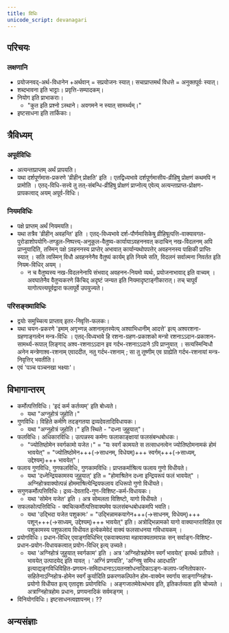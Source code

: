 ```yaml
---
title: विधिः
unicode_script: devanagari
---
```


## परिचयः
### लक्षणानि
- प्रयोजनवद्-अर्थ-विधानेन +अर्थवान् = सप्रयोजनः स्यात्। सचाप्राप्तमर्थं विधत्ते = अनुक्तपूर्वः स्यात्।
- शब्दभावना इति भाट्टाः। प्रवृत्ति-सम्पादकम्।
- नियोग इति प्राभाकराः।
  - "कुत इति प्रश्नो ऽस्थाने। अवगमने न स्यात् सामर्थ्यम्।"
- इष्टसाधना इति तार्किकाः।

## त्रैविध्यम्
### अपूर्वविधिः
- अत्यन्ताप्राप्तम् अर्थं प्रापयति। 
- यथा दर्शपूर्णमास-प्रकरणे 'व्रीहीन् प्रोक्षति' इति । एतद्विध्यभावे दर्शपूर्णमासीय-व्रीहिषु प्रोक्षणं कथमपि न प्रामोति । एतद्-विधि-सत्त्वे तु तत्-संबन्धि-व्रीहिषु प्रोक्षणं प्राप्नोत्य् एवेत्य् अत्यन्ताप्राप्त-प्रोक्षण-प्रापकत्वाद् अयम् अपूर्व-विधिः।

### नियमविधिः
- पक्षे प्राप्तम् अर्थं नियमयति।
- यथा तत्रैव 'व्रीहीन् अवहन्ति' इति । एतद्-विध्यभावे दर्श-पौर्णमासिकेषु व्रीहिषूत्पत्ति-वाक्यावगत-पुरोडाशोपयोगि-तण्डुल-निष्पत्त्य्-अनुकूल-वैतुष्य-कार्यायाऽवहननवत् कदाचिन् नख-विदलनम् अपि प्राप्नुयादिति, तस्मिन् पक्षे ऽवहननस्य प्राप्तेर् अभावात् कार्यान्यथोपपत्तेर् अवहननस्य पाक्षिकी प्राप्तिः स्यात् । सति त्वस्मिन् विधौ अवहननेनैव वैतुष्यं कार्यम् इति नियमे सति, विदलनं सर्वात्मना निवर्तत इति नियम-विधिर् अयम् ।
  - न च वैतुष्यस्य नख-विदलनेनापि संभवाद् अवहनन-नियमो व्यर्थः, प्रयोजनाभावाद् इति वाच्यम् । अवघातेनैव वैतुप्यकरणे किंचिद् अदृष्टं जन्यत इति नियमादृष्टाङ्गीकारात्। तच् चापूर्वं यागोत्पत्त्यपूर्वद्वारा फलापूर्वे उपयुज्यते।

### परिसङ्ख्याविधिः
- द्वयोः समुच्चित्य प्राप्ताव् इतर-निवृत्ति-फलकः।
- यथा चयन-प्रकरणे 'इमाम् अगृभ्णन्न् अशनामृतस्येत्य् अश्वाभिधानीम् आदत्ते' इत्य् अश्वरशना-ग्रहणाङ्गत्वेन मन्त्र-विधिः । एतद्-विध्यभावे हि रशना-ग्रहण-प्रकाशको मन्त्रो रशनाऽऽदान-प्रकाशन-सामर्थ्य-रूपाल् लिङ्गाद् अश्व-रशनाऽऽदान इव गर्दभ-रशनाऽऽदाने ऽपि प्राप्नुयात् । सत्यस्मिन्विधौ अनेन मन्त्रेणाश्व-रशनाम् एवाददीत, नतु गर्दभ-रशनाम् ; सा तु तूष्णीम् एव ग्राह्येति गर्दभ-रशनायां मन्त्र-निवृत्तिर् भवतीति।
- एवं 'पञ्च पञ्चनखा भक्ष्याः'।

## विभागान्तरम्
- कर्मोत्पत्तिविधिः। 'इदं कर्म कर्तव्यम्' इति बोध्यते।
  - यथा "अग्नुहोत्रं जुहोति।"
- गुणविधिः।  विहिते कर्मणि तदङ्गतया द्रव्यदेवतादिविधायकः। 
  - यथा "अग्नुहोत्रं जुहोति।" इति स्थिते - "दध्ना जुहुयात्"।
- फलविधिः। अधिकारविधिः। उत्पन्नस्य कर्मणः फलाकाङ्क्षायां फलसंबन्धबोधकः।
  - "ज्योतिष्ठोमेन स्वर्गकामो यजेत।" = "यः स्वर्गं कामयते स तत्साधनत्वेन ज्योतिष्ठोमनामकं होमं भावयेत्" = "ज्योतिष्ठोमेन+++(→साधनम्, विधेयम्)+++ स्वर्गम्+++(→साध्यम्, उद्देश्यम्)+++ भावयेत्"।
- फलाय गुणविधिः, गुणफलविधिः, गुणकामविधिः। प्राप्तकर्माश्रित्य फलाय गुणो विधीयते।
  - यथा 'दध्नेन्द्रियकामस्य जुहुयात्' इति = "होमाश्रितेन दध्ना इन्द्रियरूपं फलं भावयेत्" । अग्निहोत्रवाक्योत्पन्नं होममाश्रित्येन्द्रियफलाय दधिरूपो गुणो विधीयते।
- सगुणकर्मोत्पत्तिविधिः। द्रव्य-देवतादि-गुण-विशिष्ट-कर्म-विधायकः।
  - यथा 'सोमेन यजेत' इति । अत्र सोमलता विशिष्टो, यागो विधीयते ।
- सफलकोत्पत्तिविधिः - क्वचित्कर्मोत्पत्तिवाक्यमेव फलसंबन्धबोधकमपि भवति। 
  - यथा 'उद्भिदा यजेत पशुकामः' = "उद्भिन्नामकयागेन+++(→साधनम्, विधेयम्)+++ पशून्+++(→साध्यम्, उद्देश्यम्)+++ भावयेत्" इति। अत्रोद्भिन्नामको यागो वाक्यान्तराविहित एव पशुकामस्य पशुफलाय विधीयत इत्येकमेवेदं वाक्यं फलसाधनया गविधायकम् ।   
- प्रयोगविधिः। प्रधान-विधिर् एवाङ्गविधिभिर् एकवाक्यतया महावाक्यतामापन्नः सन् सर्वाङ्ग-विशिष्ट-प्रधान-प्रयोग-विधायकत्वात् प्रयोग-विधिर् इत्य् उच्यते।
  - यथा 'अग्निहोत्रं जुहुयात् स्वर्गकाम' इति । अत्र 'अग्निहोत्रहोमेन स्वर्गं भावयेत्' इत्यर्थः प्रतीयते । भावयेत् उत्पादयेद् इति यावत् । 'अग्निं प्रणयति', 'अग्निषु समिध आदधाति' इत्याद्यङ्गविधिविहित-प्रणयन-समिदाधानाऽऽयतनशोधनादिकाऽङ्ग-कलाप-जनितोपकार-सहितेनाऽग्निहोत्र-होमेन स्वर्गं कुर्यादिति प्रकरणकल्पितेन होम-वाक्येन स्वर्गाय साङ्गाग्निहोत्र-प्रयोगो विधीयत इत्य् एतादृशः प्रयोगविधिः । अङ्गजातमेवेत्थंभाव इति, इतिकर्तव्यता इति चोच्यते । अत्राग्निहोत्रहोमः प्रधानः, प्रणयनादिकं सर्वमङ्गम् ।
- विनियोगविधिः। इष्टसाधनत्वज्ञापनम्। ??

## अन्यसंज्ञाः
<div class="spreadsheet" src="../vidhiH.json"> </div>  

